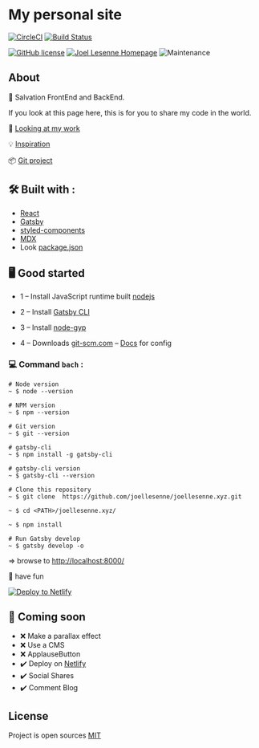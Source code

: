 # My personal site

[![CircleCI](https://circleci.com/gh/joellesenne/joellesenne.xyz/tree/master.svg?style=svg)](https://circleci.com/gh/joellesenne/joellesenne.xyz/tree/master) [![Build Status](https://travis-ci.com/joellesenne/joellesenne.xyz.svg?style=for-the-badge&token=grPssqD9gpHqh7fqn8Ep&branch=master)](https://travis-ci.com/joellesenne/joellesenne.xyz) 

[![GitHub license](https://img.shields.io/badge/Mit-License-blue.svg?style=flat-square)](https://github.com/joellesenne/https//joellesenne.xyz/blob/master/LICENSE) [![Joel Lesenne Homepage](https://img.shields.io/badge/joellesenne-HomePage-blue.svg?style=flat-square)](https//joellesenne.xyz) ![Maintenance](https://img.shields.io/maintenance/yes/2019.svg?style=flat-square)

## About

👋 Salvation FrontEnd and BackEnd.

If you look at this page here,
this is for you to share my code in the world.

👀 [Looking at my work](https://joellesenne.xyz)

💡 [Inspiration](https://www.lekoarts.de/en/)

📦 [Git project](https://github.com/joellesenne/joellesenne.xyz)

## 🛠 Built with :

- [React](https://reactjs.org/)
- [Gatsby](https://www.gatsbyjs.org/)
- [styled-components](https://www.styled-components.com/)
- [MDX](https://mdxjs.com/)
- Look [package.json](package.json)

## 🖥 Good started

- 1 – Install JavaScript runtime built [nodejs](https://nodejs.org/en/)
- 2 – Install [Gatsby CLI](https://www.gatsbyjs.org/packages/gatsby-cli/)
- 3 – Install [node-gyp](https://github.com/nodejs/node-gyp#installation)

- 4 – Downloads [git-scm.com](https://git-scm.com/downloads) – [Docs](https://git-scm.com/docs) for config

### 💻 Command `bach` :

```bach
# Node version
~ $ node --version

# NPM version
~ $ npm --version

# Git version
~ $ git --version

# gatsby-cli
~ $ npm install -g gatsby-cli

# gatsby-cli version
~ $ gatsby-cli --version

# Clone this repository
~ $ git clone  https://github.com/joellesenne/joellesenne.xyz.git

~ $ cd <PATH>/joellesenne.xyz/

~ $ npm install

# Run Gatsby develop
~ $ gatsby develop -o
```

=> browse to [http://localhost:8000/](http://localhost:8000/)

🎉 have fun

[![Deploy to Netlify](https://www.netlify.com/img/deploy/button.svg)](https://app.netlify.com/start/deploy?repository=https://github.com/joellesenne/joellesenne.xyz)

## 🚧 Coming soon

- ❌ Make a parallax effect
- ❌ Use a CMS
- ❌ ApplauseButton
- ✔️ Deploy on [Netlify](https://www.netlifycms.org/)
- ✔️ Social Shares
- ✔️ Comment Blog

## License

Project is open sources [MIT](LICENSE)
